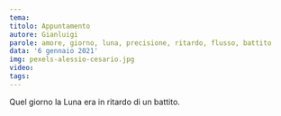 ```yaml
---
tema:
titolo: Appuntamento
autore: Gianluigi
parole: amore, giorno, luna, precisione, ritardo, flusso, battito
data: '6 gennaio 2021'
img: pexels-alessio-cesario.jpg
video: 
tags: 
---
```

Quel giorno la Luna era in ritardo di un battito.
